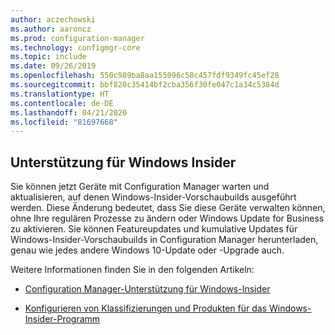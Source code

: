 ```yaml
---
author: aczechowski
ms.author: aaroncz
ms.prod: configuration-manager
ms.technology: configmgr-core
ms.topic: include
ms.date: 09/26/2019
ms.openlocfilehash: 550c989ba8aa155096c58c457fdf9349fc45ef28
ms.sourcegitcommit: bbf820c35414bf2cba356f30fe047c1a34c5384d
ms.translationtype: HT
ms.contentlocale: de-DE
ms.lasthandoff: 04/21/2020
ms.locfileid: "81697668"
---
```

## <a name="support-for-windows-insider"></a><a name="bkmk_wifb"></a> Unterstützung für Windows Insider

<!--3556023-->

Sie können jetzt Geräte mit Configuration Manager warten und aktualisieren, auf denen Windows-Insider-Vorschaubuilds ausgeführt werden. Diese Änderung bedeutet, dass Sie diese Geräte verwalten können, ohne Ihre regulären Prozesse zu ändern oder Windows Update for Business zu aktivieren. Sie können Featureupdates und kumulative Updates für Windows-Insider-Vorschaubuilds in Configuration Manager herunterladen, genau wie jedes andere Windows 10-Update oder -Upgrade auch.

Weitere Informationen finden Sie in den folgenden Artikeln:

- [Configuration Manager-Unterstützung für Windows-Insider](../../../../plan-design/configs/support-for-windows-10.md#bkmk_WIfB-support)

- [Konfigurieren von Klassifizierungen und Produkten für das Windows-Insider-Programm](../../../../../sum/get-started/configure-classifications-and-products.md#bkmk_WIfB)
